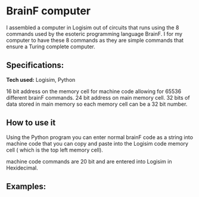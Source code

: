 # BrainF computer
I assembled a computer in Logisim out of circuits that runs using the 8 commands used by the esoteric programming language BrainF. I for my computer to have these 8 commands as they are simple commands that ensure a Turing complete computer.

## Specifications:

**Tech used:** Logisim, Python

16 bit address on the memory cell for machine code allowing for 65536 different brainF commands.
24 bit address on main memory cell.
32 bits of data stored in main memory so each memory cell can be a 32 bit number.

## How to use it

Using the Python program you can enter normal brainF code as a string into machine code that you can copy and paste into the Logisim code memory cell ( which is the top left memory cell).

machine code commands are 20 bit and are entered into Logisim in Hexidecimal.



## Examples:

